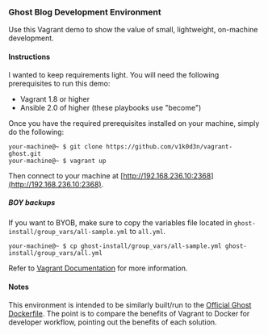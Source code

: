 ### Ghost Blog Development Environment
Use this Vagrant demo to show the value of small, lightweight, on-machine development.

#### Instructions
I wanted to keep requirements light. You will need the following prerequisites to run this demo:

* Vagrant 1.8 or higher
* Ansible 2.0 of higher (these playbooks use "become")

Once you have the required prerequisites installed on your machine, simply do the following:

```
your-machine@~ $ git clone https://github.com/v1k0d3n/vagrant-ghost.git
your-machine@~ $ vagrant up
```

Then connect to your machine at [http://192.168.236.10:2368](http://192.168.236.10:2368).

##### BOY backups
If you want to BYOB, make sure to copy the variables file located in `ghost-install/group_vars/all-sample.yml` to `all.yml`.

```
your-machine@~ $ cp ghost-install/group_vars/all-sample.yml ghost-install/group_vars/all.yml
```

Refer to [Vagrant Documentation](https://www.vagrantup.com/docs/) for more information.

#### Notes
This environment is intended to be similarly built/run to the [Official Ghost Dockerfile](https://github.com/docker-library/ghost). The point is to compare the benefits of Vagrant to Docker for developer workflow, pointing out the benefits of each solution.
